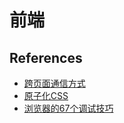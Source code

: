 # 前端

## References

- [跨页面通信方式](https://fynn90.github.io/2021/02/04/%E6%B5%8F%E8%A7%88%E5%99%A8%E4%B8%AD%E8%B7%A8%E9%A1%B5%E9%9D%A2%E7%9A%84%E9%80%9A%E8%AE%AF/)
- [原子化CSS](https://antfu.me/posts/reimagine-atomic-css-zh)
- [浏览器的67个调试技巧](https://alan.norbauer.com/articles/browser-debugging-tricks)